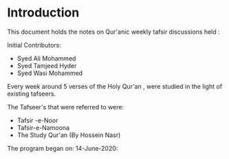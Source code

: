 # Introduction

This document holds the notes on Qur'anic weekly tafsir discussions held :

Initial Contributors:

* Syed Ali Mohammed
* Syed Tamjeed Hyder
* Syed Wasi Mohammed

Every week around 5 verses of the Holy Qur'an , were studied in the light of existing tafseers.

The Tafseer's that were referred to were:

* Tafsir -e-Noor
* Tafsir-e-Namoona
* The Study Qur'an \(By Hossein Nasr\)

The program began on: 14-June-2020:








